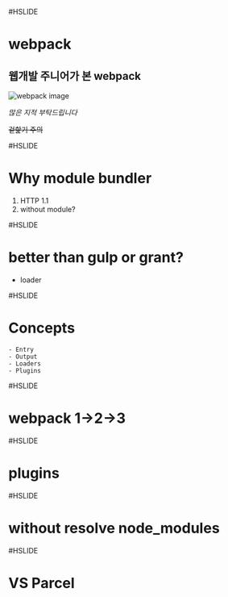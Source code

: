 #HSLIDE
# webpack

## 웹개발 주니어가 본 webpack
![webpack image](https://webpack.github.io/assets/what-is-webpack.png)

*많은 지적 부탁드립니다*

~~겉핥기 주의~~

#HSLIDE



# Why module bundler
1. HTTP 1.1
2. without module?


#HSLIDE

# better than gulp or grant?
 - loader

#HSLIDE

# Concepts
    - Entry
    - Output
    - Loaders
    - Plugins

#HSLIDE

# webpack 1->2->3 

#HSLIDE

# plugins

#HSLIDE

# without resolve node_modules

#HSLIDE

# VS Parcel

